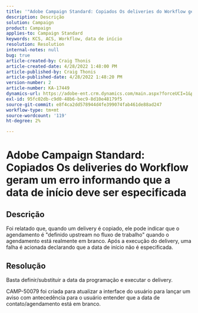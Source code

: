 ```yaml
---
title: '"Adobe Campaign Standard: Copiados Os deliveries do Workflow geram um erro informando que a data de início deve ser especificada'''
description: Descrição
solution: Campaign
product: Campaign
applies-to: Campaign Standard
keywords: KCS, ACS, Workflow, data de início
resolution: Resolution
internal-notes: null
bug: true
article-created-by: Craig Thonis
article-created-date: 4/28/2022 1:48:00 PM
article-published-by: Craig Thonis
article-published-date: 4/28/2022 1:48:20 PM
version-number: 2
article-number: KA-17449
dynamics-url: https://adobe-ent.crm.dynamics.com/main.aspx?forceUCI=1&pagetype=entityrecord&etn=knowledgearticle&id=eb2b27cf-f9c6-ec11-a7b6-0022480a10ee
exl-id: 95fc02db-c9d0-48b6-bec9-8d10e48179f5
source-git-commit: e8f4ca2dd578944d4fe399074fab461de88ad247
workflow-type: tm+mt
source-wordcount: '119'
ht-degree: 2%

---
```


# Adobe Campaign Standard: Copiados Os deliveries do Workflow geram um erro informando que a data de início deve ser especificada

## Descrição


Foi relatado que, quando um delivery é copiado, ele pode indicar que o agendamento é &quot;definido upstream no fluxo de trabalho&quot; quando o agendamento está realmente em branco. Após a execução do delivery, uma falha é acionada declarando que a data de início não é especificada.


## Resolução


Basta definir/substituir a data da programação e executar o delivery.

CAMP-50079 foi criada para atualizar a interface do usuário para lançar um aviso com antecedência para o usuário entender que a data de contato/agendamento está em branco.
